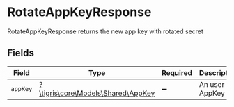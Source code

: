 # RotateAppKeyResponse

RotateAppKeyResponse returns the new app key with rotated secret


## Fields

| Field                                                               | Type                                                                | Required                                                            | Description                                                         |
| ------------------------------------------------------------------- | ------------------------------------------------------------------- | ------------------------------------------------------------------- | ------------------------------------------------------------------- |
| `appKey`                                                            | [?\tigris\core\Models\Shared\AppKey](../../models/shared/AppKey.md) | :heavy_minus_sign:                                                  | An user AppKey                                                      |